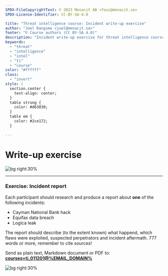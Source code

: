 ```yaml
---
SPDX-FileCopyrightText: © 2023 Menacit AB <foss@menacit.se>
SPDX-License-Identifier: CC-BY-SA-4.0

title: "Threat intelligence course: Incident write-up exercise"
author: "Joel Rangsmo <joel@menacit.se>"
footer: "© Course authors (CC BY-SA 4.0)"
description: "Incident write-up exercise for threat intelligence course"
keywords:
  - "threat"
  - "intelligence"
  - "intel"
  - "ti"
  - "course"
color: "#ffffff"
class:
  - "invert"
style: |
  section.center {
    text-align: center;
  }
  table strong {
    color: #d63030;
  }
  table em {
    color: #2ce172;
  }

---
```

<!-- _footer: "%ATTRIBUTION_PREFIX% Johannes P1hde (CC BY 2.0)" -->
# Write-up exercise

![bg right:30%](images/12-camera_shutter.jpg)

---
<!-- _footer: "%ATTRIBUTION_PREFIX% Johannes P1hde (CC BY 2.0)" -->
### Exercise: Incident report
Each participant should research and produce a report about **one** of the following incidents:
- Cayman National Bank hack
- Equifax data breach
- Logica leak

The report should describe (to the extent known) what happend, which flaws were exploited,
suspected perpetrators and incident aftermath.
777 words or more, remember to cite sources!

Send as plain text, Markdown document or PDF to:
**[courses+ti_011201@%EMAIL_DOMAIN%](mailto:courses+ti_011201@%EMAIL_DOMAIN%)**

![bg right:30%](images/12-camera_shutter.jpg)

